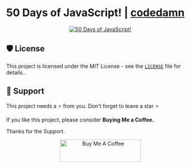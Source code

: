 # 50 Days of JavaScript! | [codedamn](https://codedamn.com/50-days-of-js)

<div align="center">
<a href="https://codedamn.com/50-days-of-js"><img src="https://images.weserv.nl/?url=https%3A%2F%2Fcodedamn.com%2Fassets%2Fimages%2F50daysofjs%2Fjs.gif&w=640&q=75" alt="50 Days of JavaScript!"></a>
</div>

## 🛡️ License

This project is licensed under the MIT License - see the [`LICENSE`](LICENSE) file for details..

## 🙏 Support

This project needs a ⭐️ from you. Don't forget to leave a star ⭐️

If you like this project, please consider <b>Buying Me a Coffee.</b> 

Thanks for the Support.

<div align="center">
<a href="https://www.buymeacoffee.com/syedsohan" target="_blank"><center><img src="https://cdn.buymeacoffee.com/buttons/v2/default-yellow.png" alt="Buy Me A Coffee" style="height: 60px !important;width: 217px !important;"></center></a>
</div>
